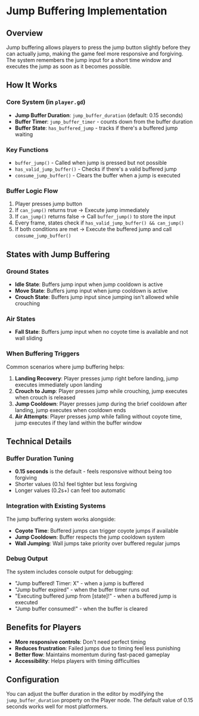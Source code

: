 # Jump Buffering Implementation

## Overview
Jump buffering allows players to press the jump button slightly before they can actually jump, making the game feel more responsive and forgiving. The system remembers the jump input for a short time window and executes the jump as soon as it becomes possible.

## How It Works

### Core System (in `player.gd`)
- **Jump Buffer Duration**: `jump_buffer_duration` (default: 0.15 seconds)
- **Buffer Timer**: `jump_buffer_timer` - counts down from the buffer duration
- **Buffer State**: `has_buffered_jump` - tracks if there's a buffered jump waiting

### Key Functions
- `buffer_jump()` - Called when jump is pressed but not possible
- `has_valid_jump_buffer()` - Checks if there's a valid buffered jump
- `consume_jump_buffer()` - Clears the buffer when a jump is executed

### Buffer Logic Flow
1. Player presses jump button
2. If `can_jump()` returns true → Execute jump immediately
3. If `can_jump()` returns false → Call `buffer_jump()` to store the input
4. Every frame, states check if `has_valid_jump_buffer() && can_jump()`
5. If both conditions are met → Execute the buffered jump and call `consume_jump_buffer()`

## States with Jump Buffering

### Ground States
- **Idle State**: Buffers jump input when jump cooldown is active
- **Move State**: Buffers jump input when jump cooldown is active  
- **Crouch State**: Buffers jump input since jumping isn't allowed while crouching

### Air States
- **Fall State**: Buffers jump input when no coyote time is available and not wall sliding

### When Buffering Triggers
Common scenarios where jump buffering helps:

1. **Landing Recovery**: Player presses jump right before landing, jump executes immediately upon landing
2. **Crouch to Jump**: Player presses jump while crouching, jump executes when crouch is released
3. **Jump Cooldown**: Player presses jump during the brief cooldown after landing, jump executes when cooldown ends
4. **Air Attempts**: Player presses jump while falling without coyote time, jump executes if they land within the buffer window

## Technical Details

### Buffer Duration Tuning
- **0.15 seconds** is the default - feels responsive without being too forgiving
- Shorter values (0.1s) feel tighter but less forgiving
- Longer values (0.2s+) can feel too automatic

### Integration with Existing Systems
The jump buffering system works alongside:
- **Coyote Time**: Buffered jumps can trigger coyote jumps if available
- **Jump Cooldown**: Buffer respects the jump cooldown system
- **Wall Jumping**: Wall jumps take priority over buffered regular jumps

### Debug Output
The system includes console output for debugging:
- "Jump buffered! Timer: X" - when a jump is buffered
- "Jump buffer expired" - when the buffer timer runs out
- "Executing buffered jump from [state]!" - when a buffered jump is executed
- "Jump buffer consumed!" - when the buffer is cleared

## Benefits for Players
- **More responsive controls**: Don't need perfect timing
- **Reduces frustration**: Failed jumps due to timing feel less punishing
- **Better flow**: Maintains momentum during fast-paced gameplay
- **Accessibility**: Helps players with timing difficulties

## Configuration
You can adjust the buffer duration in the editor by modifying the `jump_buffer_duration` property on the Player node. The default value of 0.15 seconds works well for most platformers.
